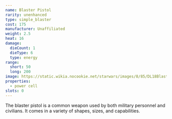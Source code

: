```yaml
---
name: Blaster Pistol
rarity: unenhanced
type: simple_blaster
cost: 175
manufacturer: Unaffiliated
weight: 2.5
heat: 16
damage:
  dieCount: 1
  dieType: 6
  type: energy
range:
  short: 50
  long: 200
image: https://static.wikia.nocookie.net/starwars/images/8/85/DL18BlasterPistol-SWBF.png/revision/latest?cb=20160518002943
properties:
  - power cell
slots: 0
---
```

The blaster pistol is a common weapon used by both military personnel and civilians. It comes in a variety of shapes, sizes, and capabilities.